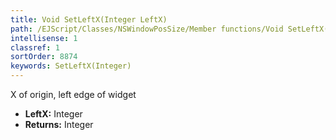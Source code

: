 ```yaml
---
title: Void SetLeftX(Integer LeftX)
path: /EJScript/Classes/NSWindowPosSize/Member functions/Void SetLeftX(Integer p_0)
intellisense: 1
classref: 1
sortOrder: 8874
keywords: SetLeftX(Integer)
---
```



X of origin, left edge of widget



* **LeftX:** Integer
* **Returns:** Integer


